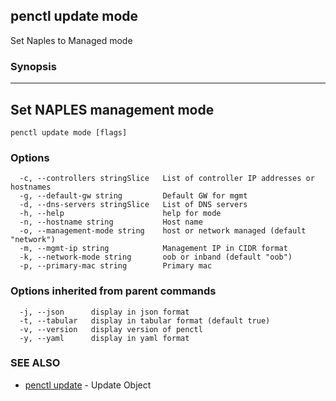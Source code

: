 ## penctl update mode

Set Naples to Managed mode

### Synopsis



----------------------------
 Set NAPLES management mode 
----------------------------


```
penctl update mode [flags]
```

### Options

```
  -c, --controllers stringSlice   List of controller IP addresses or hostnames
  -g, --default-gw string         Default GW for mgmt
  -d, --dns-servers stringSlice   List of DNS servers
  -h, --help                      help for mode
  -n, --hostname string           Host name
  -o, --management-mode string    host or network managed (default "network")
  -m, --mgmt-ip string            Management IP in CIDR format
  -k, --network-mode string       oob or inband (default "oob")
  -p, --primary-mac string        Primary mac
```

### Options inherited from parent commands

```
  -j, --json      display in json format
  -t, --tabular   display in tabular format (default true)
  -v, --version   display version of penctl
  -y, --yaml      display in yaml format
```

### SEE ALSO
* [penctl update](penctl_update.md)	 - Update Object

